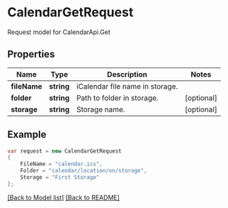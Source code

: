 
# CalendarGetRequest

Request model for CalendarApi.Get

## Properties

Name | Type | Description | Notes
---- | ---- | ----------- | -----
**fileName** |**string**|iCalendar file name in storage. |
**folder** |**string**|Path to folder in storage. |[optional] 
**storage** |**string**|Storage name. |[optional] 

## Example
```csharp
var request = new CalendarGetRequest
{ 
    FileName = "calendar.ics",
    Folder = "calendar/location/on/storage",
    Storage = "First Storage"
};
```

[[Back to Model list]](Models.md) [[Back to README]](README.md)
